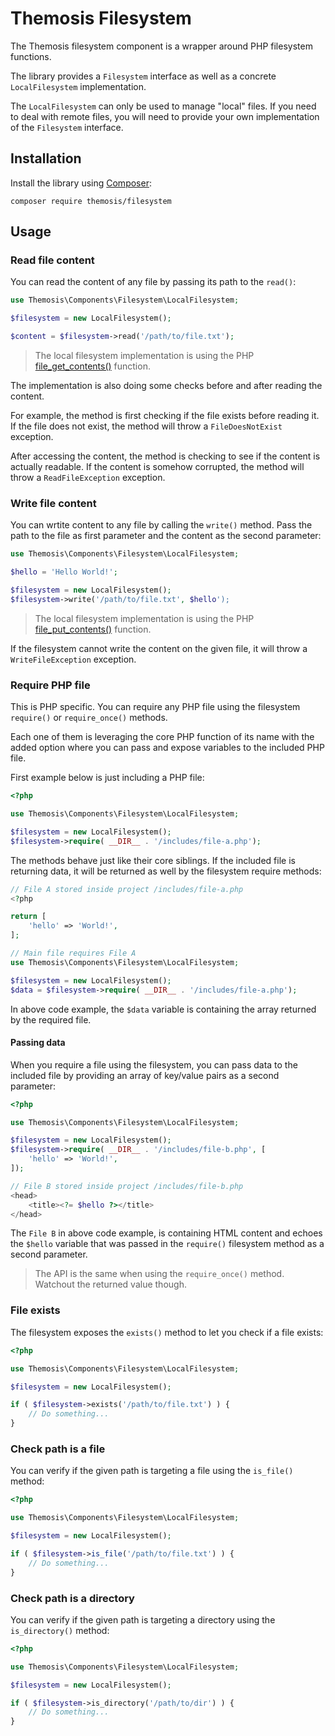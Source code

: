 <!--
SPDX-FileCopyrightText: 2024 Julien Lambé <julien@themosis.com>

SPDX-License-Identifier: GPL-3.0-or-later
-->

Themosis Filesystem
===================

The Themosis filesystem component is a wrapper around PHP filesystem functions.

The library provides a `Filesystem` interface as well as a concrete `LocalFilesystem` implementation.

The `LocalFilesystem` can only be used to manage "local" files. If you need to deal with remote files,
you will need to provide your own implementation of the `Filesystem` interface.

Installation
------------

Install the library using [Composer](https://getcomposer.org/):

```shell
composer require themosis/filesystem
```

Usage
-----

### Read file content

You can read the content of any file by passing its path to the `read()`:

```php
use Themosis\Components\Filesystem\LocalFilesystem;

$filesystem = new LocalFilesystem();

$content = $filesystem->read('/path/to/file.txt');
```

> The local filesystem implementation is using the PHP [file_get_contents()](https://www.php.net/manual/function.file-get-contents) function.

The implementation is also doing some checks before and after reading the content.

For example, the method is first checking if the file exists before reading it.
If the file does not exist, the method will throw a `FileDoesNotExist` exception.

After accessing the content, the method is checking to see if the content is actually readable.
If the content is somehow corrupted, the method will throw a `ReadFileException` exception.

### Write file content

You can wrtite content to any file by calling the `write()` method.
Pass the path to the file as first parameter and the content as the second parameter:

```php
use Themosis\Components\Filesystem\LocalFilesystem;

$hello = 'Hello World!';

$filesystem = new LocalFilesystem();
$filesystem->write('/path/to/file.txt', $hello');
```

> The local filesystem implementation is using the PHP [file_put_contents()](https://www.php.net/manual/function.file-put-contents) function.

If the filesystem cannot write the content on the given file, it will throw a `WriteFileException` exception.

### Require PHP file

This is PHP specific. You can require any PHP file using the filesystem `require()` or `require_once()` methods.

Each one of them is leveraging the core PHP function of its name with the added option where you can pass and
expose variables to the included PHP file.

First example below is just including a PHP file:

```php
<?php

use Themosis\Components\Filesystem\LocalFilesystem;

$filesystem = new LocalFilesystem();
$filesystem->require( __DIR__ . '/includes/file-a.php');
```

The methods behave just like their core siblings. If the included file is returning data, it will be returned
as well by the filesystem require methods:

```php
// File A stored inside project /includes/file-a.php
<?php

return [
    'hello' => 'World!',
];

// Main file requires File A
use Themosis\Components\Filesystem\LocalFilesystem;

$filesystem = new LocalFilesystem();
$data = $filesystem->require( __DIR__ . '/includes/file-a.php');
```

In above code example, the `$data` variable is containing the array returned by the required file.

#### Passing data

When you require a file using the filesystem, you can pass data to the included file by providing
an array of key/value pairs as a second parameter:

```php
<?php

use Themosis\Components\Filesystem\LocalFilesystem;

$filesystem = new LocalFilesystem();
$filesystem->require( __DIR__ . '/includes/file-b.php', [
    'hello' => 'World!',
]);

// File B stored inside project /includes/file-b.php
<head>
    <title><?= $hello ?></title>
</head>
```

The `File B` in above code example, is containing HTML content and echoes the `$hello` variable that
was passed in the `require()` filesystem method as a second parameter. 

> The API is the same when using the `require_once()` method. Watchout the returned value though.

### File exists

The filesystem exposes the `exists()` method to let you check if a file exists:

```php
<?php

use Themosis\Components\Filesystem\LocalFilesystem;

$filesystem = new LocalFilesystem();

if ( $filesystem->exists('/path/to/file.txt') ) {
    // Do something...
}
```

### Check path is a file

You can verify if the given path is targeting a file using the `is_file()` method:

```php
<?php

use Themosis\Components\Filesystem\LocalFilesystem;

$filesystem = new LocalFilesystem();

if ( $filesystem->is_file('/path/to/file.txt') ) {
    // Do something...
}
```

### Check path is a directory

You can verify if the given path is targeting a directory using the `is_directory()` method:

```php
<?php

use Themosis\Components\Filesystem\LocalFilesystem;

$filesystem = new LocalFilesystem();

if ( $filesystem->is_directory('/path/to/dir') ) {
    // Do something...
}
